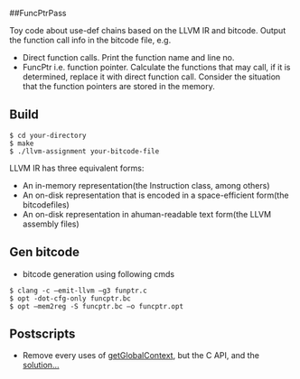 ##FuncPtrPass

Toy code about use-def chains based on the LLVM IR and bitcode. Output the function call info in the bitcode file, e.g.
- Direct function calls. Print the function name and line no.
- FuncPtr i.e. function pointer. Calculate the functions that may call, if it is determined, replace it with direct function call. Consider the situation that the function pointers are stored in the memory.

## Build

```
$ cd your-directory
$ make
$ ./llvm-assignment your-bitcode-file
```

LLVM IR has three equivalent forms:
- An in-memory representation(the Instruction class, among others)
- An on-disk representation that is encoded in a space-efficient form(the bitcodefiles)
- An on-disk representation in ahuman-readable text form(the LLVM assembly files)

## Gen bitcode
- bitcode generation using following cmds
```
$ clang -c –emit-llvm –g3 funptr.c
$ opt -dot-cfg-only funcptr.bc
$ opt –mem2reg -S funcptr.bc –o funcptr.opt
```

## Postscripts
- Remove every uses of [getGlobalContext](https://reviews.llvm.org/rL266379), but the C API, and the [solution...](https://reviews.llvm.org/D19094)
